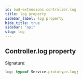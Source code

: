 ```yaml
---
id: bud-extensions.controller.log
title: log property
sidebar_label: log property
hide_title: true
sidebar: "api"
slug: log
---
```


## Controller.log property

Signature:

```typescript
log: typeof Service.prototype.log;
```
